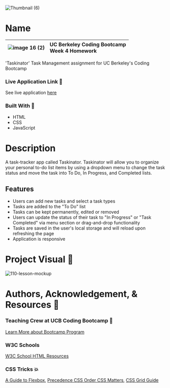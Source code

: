 ![Thumbnail (6)](https://user-images.githubusercontent.com/77648727/108649729-c4190580-7472-11eb-9f42-5c2ae4ff49b4.png)

# Name 


 |![image 16 (2)](https://user-images.githubusercontent.com/77648727/108654344-54f4de80-747d-11eb-9a16-12318f82e4a8.png)| UC Berkeley Coding Bootcamp <br> Week 4 Homework |
|---|:---| 


'Taskinator' Task Management assignment for UC Berkeley's Coding Bootcamp

### Live Application Link :eyes:
See live application [here](https://sarahdurks.github.io/taskinator-app/)

### Built With :toolbox: 
- HTML
- CSS
- JavaScript

# Description 
A task-tracker app called Taskinator. Taskinator will allow you to organize your personal to-do list items by using a dropdown menu to change the task status and move the task into To Do, In Progress, and Completed lists.

## Features

- Users can add new tasks and select a task types
- Tasks are added to the "To Do" list
- Tasks can be kept permanently, edited or removed 
- Users can update the status of their task to "In Progress" or "Task Completed" via menu section or drag-and-drop functionality
- Tasks are saved in the user's local storage and will reload upon refreshing the page
- Application is responsive


# Project Visual :metal:
![110-lesson-mockup](https://user-images.githubusercontent.com/77648727/107865460-74579000-6e1b-11eb-8491-b2b3021ec493.gif)

# Authors, Acknowledgement, & Resources :handshake:
### Teaching Crew at UCB Coding Bootcamp :tada:
[Learn More about Bootcamp Program](https://bootcamp.berkeley.edu/coding/) 

### W3C Schools
[W3C School HTML Resources](https://www.w3schools.com/html/html5_draganddrop.asp)

### CSS Tricks :boom:
[A Guide to Flexbox](https://css-tricks.com/snippets/css/a-guide-to-flexbox),
[Precedence CSS Order CSS Matters](https://css-tricks.com/precedence-css-order-css-matters),
[CSS Grid Guide](https://css-tricks.com/snippets/css/complete-guide-grid/)

